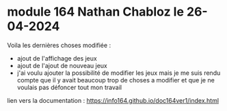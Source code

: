 # module 164 Nathan Chabloz le 26-04-2024

Voila les dernières choses modifiée : 
  - ajout de l'affichage des jeux
  - ajout de l'ajout de nouveau jeux
  - j'ai voulu ajouter la possibilité de modifier les jeux mais je me suis rendu compte que il y avait beaucoup trop de choses a modifier et que je ne voulais pas défoncer tout mon travail

lien vers la documentation : https://info164.github.io/doc164ver1/index.html

